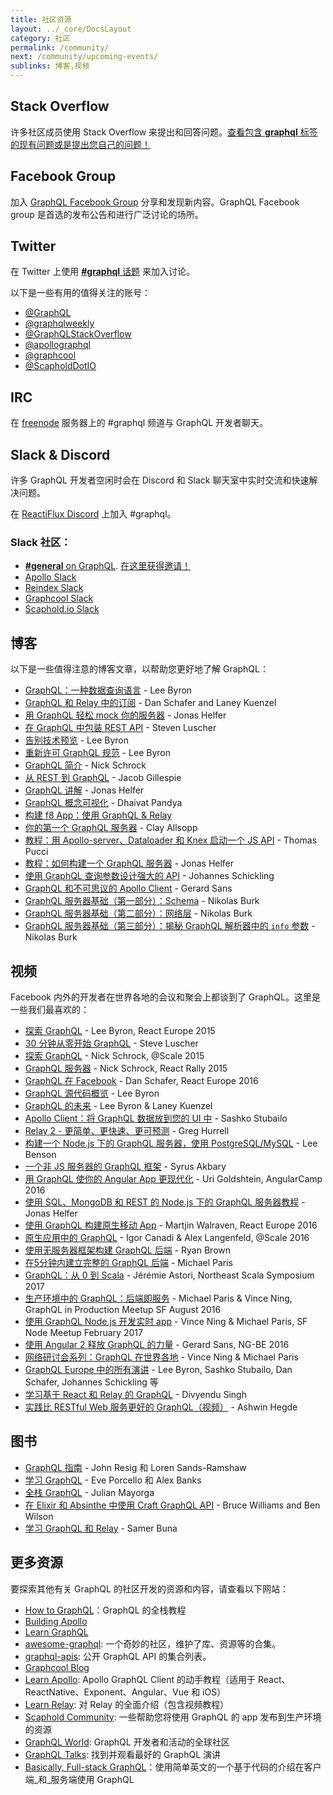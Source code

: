 ```yaml
---
title: 社区资源
layout: ../_core/DocsLayout
category: 社区
permalink: /community/
next: /community/upcoming-events/
sublinks: 博客,视频
---
```


## Stack Overflow

许多社区成员使用 Stack Overflow 来提出和回答问题。[查看包含 **graphql** 标签的现有问题或是提出您自己的问题！](http://stackoverflow.com/questions/tagged/graphql)

## Facebook Group

加入 [GraphQL Facebook Group](https://www.facebook.com/groups/graphql.community/) 分享和发现新内容。GraphQL Facebook group 是首选的发布公告和进行广泛讨论的场所。

## Twitter

在 Twitter 上使用 [**#graphql** 话题](https://twitter.com/search?q=%23GraphQL&src=tyah) 来加入讨论。

以下是一些有用的值得关注的账号：

- [@GraphQL](https://twitter.com/GraphQL)
- [@graphqlweekly](https://twitter.com/graphqlweekly)
- [@GraphQLStackOverflow](https://twitter.com/GraphQLatSO)
- [@apollographql](https://twitter.com/apollographql)
- [@graphcool](https://twitter.com/graphcool)
- [@ScapholdDotIO](https://twitter.com/ScapholdDotIO)

## IRC

在 [freenode](https://freenode.net/) 服务器上的 #graphql 频道与 GraphQL 开发者聊天。

## Slack & Discord

许多 GraphQL 开发者空闲时会在 Discord 和 Slack 聊天室中实时交流和快速解决问题。

在 [ReactiFlux Discord](http://join.reactiflux.com/) 上加入 #graphql。

### Slack 社区：

- [**#general** on GraphQL](https://graphql.slack.com/messages/general/). [在这里获得邀请！](https://graphql-slack.herokuapp.com/)
- [Apollo Slack](http://apollostack.com/#slack)
- [Reindex Slack](http://slack.reindex.io/)
- [Graphcool Slack](https://slack.graph.cool/)
- [Scaphold.io Slack](http://slack.scaphold.io/)

## 博客

以下是一些值得注意的博客文章，以帮助您更好地了解 GraphQL：

- [GraphQL：一种数据查询语言](/blog/graphql-a-query-language/) - Lee Byron
- [GraphQL 和 Relay 中的订阅](/blog/subscriptions-in-graphql-and-relay/) - Dan Schafer and Laney Kuenzel
- [用 GraphQL 轻松 mock 你的服务器](/blog/mocking-with-graphql/) - Jonas Helfer
- [在 GraphQL 中包装 REST API](/blog/rest-api-graphql-wrapper/) - Steven Luscher
- [告别技术预览](/blog/production-ready/) - Lee Byron
- [重新许可 GraphQL 规范](https://medium.com/@leeb/relicensing-the-graphql-specification-e7d07a52301b) - Lee Byron
- [GraphQL 简介](https://facebook.github.io/react/blog/2015/05/01/graphql-introduction.html) - Nick Schrock
- [从 REST 到 GraphQL](https://0x2a.sh/from-rest-to-graphql-b4e95e94c26b#.tag7nzkrb) - Jacob Gillespie
- [GraphQL 讲解](https://medium.com/apollo-stack/graphql-explained-5844742f195e#.zdykxos6i) - Jonas Helfer
- [GraphQL 概念可视化](https://medium.com/apollo-stack/the-concepts-of-graphql-bc68bd819be3#.hfczgtdsj) - Dhaivat Pandya
- [构建 f8 App：使用 GraphQL & Relay](http://makeitopen.com/docs/en/1-A2-relay.html)
- [你的第一个 GraphQL 服务器](https://medium.com/the-graphqlhub/your-first-graphql-server-3c766ab4f0a2#.ovn0y19k4) - Clay Allsopp
- [教程：用 Apollo-server、Dataloader 和 Knex 启动一个 JS API](https://bamtech.gitbook.io/dev-standards/backend/graphql-js/getting-started-with-apollo-server-dataloader-knex.mo.html) - Thomas Pucci
- [教程：如何构建一个 GraphQL 服务器](https://medium.com/apollo-stack/tutorial-building-a-graphql-server-cddaa023c035#.bu6sdnst4) - Jonas Helfer
- [使用 GraphQL 查询参数设计强大的 API](https://www.graph.cool/docs/tutorials/designing-powerful-apis-with-graphql-query-parameters-aing7uech3/) - Johannes Schickling
- [GraphQL 和不可思议的 Apollo Client](https://medium.com/google-developer-experts/graphql-and-the-amazing-apollo-client-fe57e162a70c) - Gerard Sans
- [GraphQL 服务器基础（第一部分）：Schema](https://blog.graph.cool/graphql-server-basics-the-schema-ac5e2950214e) - Nikolas Burk
- [GraphQL 服务器基础（第二部分）：网络层](https://blog.graph.cool/graphql-server-basics-the-network-layer-51d97d21861) - Nikolas Burk
- [GraphQL 服务器基础（第三部分）：揭秘 GraphQL 解析器中的 `info` 参数](https://blog.graph.cool/graphql-server-basics-demystifying-the-info-argument-in-graphql-resolvers-6f26249f613a) - Nikolas Burk

## 视频

Facebook 内外的开发者在世界各地的会议和聚会上都谈到了 GraphQL。这里是一些我们最喜欢的：

- [探索 GraphQL](https://www.youtube.com/watch?v=WQLzZf34FJ8) - Lee Byron, React Europe 2015
- [30 分钟从零开始 GraphQL](https://www.youtube.com/watch?v=UBGzsb2UkeY) - Steve Luscher
- [探索 GraphQL](https://www.youtube.com/watch?v=_9RgHXqH8J0) - Nick Schrock, @Scale 2015
- [GraphQL 服务器](https://www.youtube.com/watch?v=KOudxKJXsjc) - Nick Schrock, React Rally 2015
- [GraphQL 在 Facebook](https://www.youtube.com/watch?v=etax3aEe2dA) - Dan Schafer, React Europe 2016
- [GraphQL 源代码概览](https://www.youtube.com/watch?v=IqtYr6RX32Q) - Lee Byron
- [GraphQL 的未来](https://www.youtube.com/watch?v=ViXL0YQnioU) - Lee Byron & Laney Kuenzel
- [Apollo Client：将 GraphQL 数据放到您的 UI 中](https://www.youtube.com/watch?v=u1E0CbGeICo) - Sashko Stubailo
- [Relay 2 - 更简单、更快速、更可预测](https://www.youtube.com/watch?v=OEfUBN9dAI8) - Greg Hurrell
- [构建一个 Node.js 下的 GraphQL 服务器，使用 PostgreSQL/MySQL](https://www.youtube.com/watch?v=DNPVqK_woRQ) - Lee Benson
- [一个非 JS 服务器的 GraphQL 框架](https://www.youtube.com/watch?v=RNoyPSrQyPs) - Syrus Akbary
- [用 GraphQL 使你的 Angular App 更现代化](https://www.youtube.com/watch?v=E8feZBidZcs) - Uri Goldshtein, AngularCamp 2016
- [使用 SQL、MongoDB 和 REST 的 Node.js 下的 GraphQL 服务器教程](https://www.youtube.com/watch?v=PHabPhgRUuU) - Jonas Helfer
- [使用 GraphQL 构建原生移动 App](https://www.youtube.com/watch?v=z5rz3saDPJ8) - Martjin Walraven, React Europe 2016
- [原生应用中的 GraphQL](https://atscaleconference.com/videos/graphql-in-native-applications-at-scale/) - Igor Canadi & Alex Langenfeld, @Scale 2016
- [使用无服务器框架构建 GraphQL 后端](https://acloud.guru/learn/serverless-with-graphql) - Ryan Brown
- [在5分钟内建立完整的 GraphQL 后端](https://www.youtube.com/watch?v=bJ8pnYd6jPQ) - Michael Paris
- [GraphQL：从 0 到 Scala](https://www.youtube.com/watch?v=6ttypoLyRaU) - Jérémie Astori, Northeast Scala Symposium 2017
- [生产环境中的 GraphQL：后端即服务](https://www.youtube.com/watch?v=U2NKoStGBvE) - Michael Paris & Vince Ning, GraphQL in Production Meetup SF August 2016
- [使用 GraphQL Node.js 开发实时 app](https://youtu.be/yh_A6CEqsSM) - Vince Ning & Michael Paris, SF Node Meetup February 2017
- [使用 Angular 2 释放 GraphQL 的力量](https://www.youtube.com/watch?v=VYpJ9pfugM8) - Gerard Sans, NG-BE 2016
- [网络研讨会系列：GraphQL 在世界各地](https://graphql-world.com/webinar) - Vince Ning & Michael Paris
- [GraphQL Europe 中的所有演讲](https://www.youtube.com/playlist?list=PLn2e1F9Rfr6n_WFm9fPE-_wYPrYvSTySt) - Lee Byron, Sashko Stubailo, Dan Schafer, Johannes Schickling 等
- [学习基于 React 和 Relay 的 GraphQL](https://www.packtpub.com/application-development/learning-graphql-react-and-relay-video) - Divyendu Singh
- [实践比 RESTful Web 服务更好的 GraphQL（视频）](https://www.packtpub.com/application-development/hands-graphql-better-restful-web-services-video) - Ashwin Hegde

## 图书

- [GraphQL 指南](https://graphql.guide) - John Resig 和 Loren Sands-Ramshaw
- [学习 GraphQL](https://www.amazon.com/Learning-GraphQL-Declarative-Fetching-Modern/dp/1492030716/) - Eve Porcello 和 Alex Banks
- [全栈 GraphQL](https://www.graphql.college/fullstack-graphql) - Julian Mayorga
- [在 Elixir 和 Absinthe 中使用 Craft GraphQL API](https://pragprog.com/book/wwgraphql/craft-graphql-apis-in-elixir-with-absinthe) - Bruce Williams and Ben Wilson
- [学习 GraphQL 和 Relay](https://www.packtpub.com/web-development/learning-graphql-and-relay) - Samer Buna

## 更多资源

要探索其他有关 GraphQL 的社区开发的资源和内容，请查看以下网站：

- [How to GraphQL](https://www.howtographql.com)：GraphQL 的全栈教程
- [Building Apollo](https://dev-blog.apollodata.com/)
- [Learn GraphQL](https://learngraphql.com/basics/introduction)
- [awesome-graphql](https://github.com/chentsulin/awesome-graphql): 一个奇妙的社区，维护了库、资源等的合集。
- [graphql-apis](https://github.com/APIs-guru/graphql-apis): 公开 GraphQL API 的集合列表。
- [Graphcool Blog](https://www.graph.cool/blog/)
- [Learn Apollo](https://www.learnapollo.com/): Apollo GraphQL Client 的动手教程（适用于 React、ReactNative、Exponent、Angular、Vue 和 iOS）
- [Learn Relay](https://www.learnrelay.org): 对 Relay 的全面介绍（包含视频教程）
- [Scaphold Community](https://scaphold.io/community/): 一些帮助您将使用 GraphQL 的 app 发布到生产环境的资源
- [GraphQL World](https://graphql-world.com): GraphQL 开发者和活动的全球社区
- [GraphQL Talks](https://www.graph.cool/talks/): 找到并观看最好的 GraphQL 演讲
- [Basically, Full-stack GraphQL](https://github.com/TejasQ/basically-fullstack-graphql)：使用简单英文的一个基于代码的介绍在客户端_和_服务端使用 GraphQL
